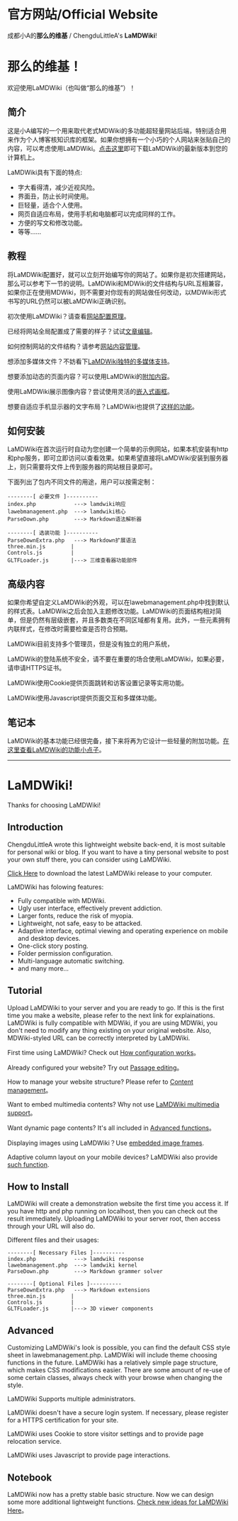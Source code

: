 # 官方网站/Official Website

成都小A的**那么的维基** / ChengduLittleA's **LaMDWiki**!

# 那么的维基！

欢迎使用LaMDWiki（也叫做“那么的维基”）！

## 简介

这是小A编写的一个用来取代老式MDWiki的多功能超轻量网站后端，特别适合用来作为个人博客核知识库的框架。如果你想拥有一个小巧的个人网站来张贴自己的内容，可以考虑使用LaMDWiki。[点击这里](http://www.wellobserve.com/MDWiki/Release/lamdwiki_20190524.zip)即可下载LaMDWiki的最新版本到您的计算机上。

LaMDWiki具有下面的特点:

- 字大看得清，减少近视风险。
- 界面丑，防止长时间使用。
- 巨轻量，适合个人使用。
- 网页自适应布局，使用手机和电脑都可以完成同样的工作。
- 方便的写文和修改功能。
- 等等……

## 教程

将LaMDWiki配置好，就可以立刻开始编写你的网站了。如果你是初次搭建网站，那么可以参考下一节的说明。LaMDWiki和MDWiki的文件结构与URL互相兼容，如果你正在使用MDWiki，则不需要对你现有的网站做任何改动，以MDWiki形式书写的URL仍然可以被LaMDWiki正确识别。

初次使用LaMDWiki？请查看[网站配置原理](http://www.wellobserve.com/index.php?page=MDWiki/MarkdownConf.md)。

已经将网站全局配置成了需要的样子？试试[文章编辑](http://www.wellobserve.com/index.php?page=MDWiki/Writing.md)。

如何控制网站的文件结构？请参考[网站内容管理](http://www.wellobserve.com/index.php?page=MDWiki/Management.md)。

想添加多媒体文件？不妨看下[LaMDWiki独特的多媒体支持](http://www.wellobserve.com/index.php?page=MDWiki/3DDemo/index.md)。

想要添加动态的页面内容？可以使用LaMDWiki的[附加内容](http://www.wellobserve.com/index.php?page=MDWiki/DynamicContent.md)。

使用LaMDWiki展示图像内容？尝试使用灵活的[嵌入式画框](http://www.wellobserve.com/index.php?page=MDWiki/ImageShowCase.md)。

想要自适应手机显示器的文字布局？LaMDWiki也提供了[这样的功能](http://www.wellobserve.com/index.php?page=MDWiki/AdaptiveLayout.md)。

## 如何安装

LaMDWiki在首次运行时自动为您创建一个简单的示例网站，如果本机安装有http和php服务，即可立即访问以查看效果。如果希望直接将LaMDWiki安装到服务器上，则只需要将文件上传到服务器的网站根目录即可。

下面列出了包内不同文件的用途，用户可以按需定制：

```
--------[ 必要文件 ]----------
index.php            ---> lamdwiki响应
lawebmanagement.php  ---> lamdwiki核心
ParseDown.php        ---> Markdown语法解析器

--------[ 选装功能 ]----------
ParseDownExtra.php   ---> Markdown扩展语法
three.min.js        |
Controls.js         |
GLTFLoader.js       |---> 三维查看器功能部件
```

## 高级内容

如果你希望自定义LaMDWiki的外观，可以在lawebmanagement.php中找到默认的样式表。LaMDWiki之后会加入主题修改功能。LaMDWiki的页面结构相对简单，但是仍然有层级嵌套，并且多数类在不同区域都有复用。此外，一些元素拥有内联样式，在修改时需要检查是否符合预期。

LaMDWiki目前支持多个管理员，但是没有独立的用户系统，

LaMDWiki的登陆系统不安全，请不要在重要的场合使用LaMDWiki，如果必要，请申请HTTPS证书。

LaMDWiki使用Cookie提供页面跳转和访客设置记录等实用功能。

LaMDWiki使用Javascript提供页面交互和多媒体功能。

## 笔记本

LaMDWiki的基本功能已经很完备，接下来将再为它设计一些轻量的附加功能。[在这里查看LaMDWiki的功能小点子](http://www.wellobserve.com/index.php?page=MDWiki/Notes/index.md)。

-----------------

# LaMDWiki!

Thanks for choosing LaMDWiki!

## Introduction

ChengduLittleA wrote this lightweight website back-end, it is most suitable for personal wiki or blog. If you want to have a tiny personal website to post your own stuff there, you can consider using LaMDWiki.

[Click Here](http://www.wellobserve.com/MDWiki/Release/lamdwiki_20190524.zip) to download the latest LaMDWiki release to your computer. 

LaMDWiki has folowing features:

- Fully compatible with MDWiki.
- Ugly user interface, effectively prevent addiction.
- Larger fonts, reduce the risk of myopia.
- Lightweight, not safe, easy to be attacked.
- Adaptive interface, optimal viewing and operating experience on mobile and desktop devices.
- One-click story posting.
- Folder permission configuration.
- Multi-language automatic switching.
- and many more...

## Tutorial

Upload LaMDWiki to your server and you are ready to go. If this is the first time you make a website, please refer to the next link for explainations. LaMDWiki is fully compatible with MDWiki, if you are using MDWiki, you don't need to modify any thing existing on your original website. Also, MDWiki-styled URL can be correctly interpreted by LaMDWiki.

First time using LaMDWiki? Check out [How configuration works](http://www.wellobserve.com/index.php?page=MDWiki/MarkdownConf.md)。

Already configured your website? Try out [Passage editing](http://www.wellobserve.com/index.php?page=MDWiki/Writing.md)。

How to manage your website structure? Please refer to [Content management](http://www.wellobserve.com/index.php?page=MDWiki/Management.md)。

Want to embed multimedia contents? Why not use [LaMDWiki multimedia support](http://www.wellobserve.com/index.php?page=MDWiki/3DDemo/index.md)。

Want dynamic page contents? It's all included in [Advanced functions](http://www.wellobserve.com/index.php?page=MDWiki/DynamicContent.md)。

Displaying images using LaMDWiki？Use [embedded image frames](http://www.wellobserve.com/index.php?page=MDWiki/ImageShowCase.md).

Adaptive column layout on your mobile devices? LaMDWiki also provide [such function](http://www.wellobserve.com/index.php?page=MDWiki/AdaptiveLayout.md).

## How to Install

LaMDWiki will create a demonstration website the first time you access it. If you have http and php running on localhost, then you can check out the result immediately. Uploading LaMDWiki to your server root, then access through your URL will also do.

Different files and their usages:

```
--------[ Necessary Files ]----------
index.php            ---> lamdwiki response
lawebmanagement.php  ---> lamdwiki kernel
ParseDown.php        ---> Markdown grammer solver

--------[ Optional Files ]----------
ParseDownExtra.php   ---> Markdown extensions
three.min.js        |
Controls.js         |
GLTFLoader.js       |---> 3D viewer components
```

## Advanced

Customizing LaMDWiki's look is possible, you can find the default CSS style sheet in lawebmanagement.php. LaMDWiki will include theme choosing functions in the future. LaMDWiki has a relatively simple page structure, which makes CSS modifications easier. There are some amount of re-use of some certain classes, always check with your browse when changing the style.

LaMDWiki Supports multiple administrators.

LaMDWiki doesn't have a secure login system. If necessary, please register for a HTTPS certification for your site.

LaMDWiki uses Cookie to store visitor settings and to provide page relocation service.

LaMDWiki uses Javascript to provide page interactions.


## Notebook

LaMDWiki now has a pretty stable basic structure. Now we can design some more additional lightweight functions. [Check new ideas for LaMDWiki Here](http://www.wellobserve.com/index.php?page=MDWiki/Notes/index.md)。



